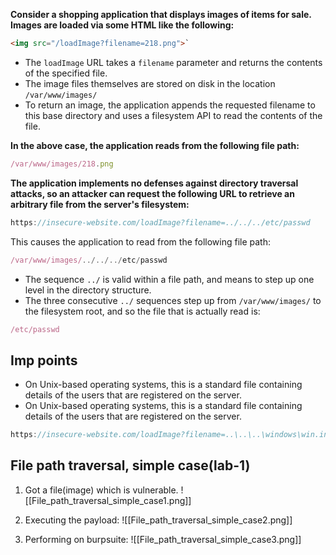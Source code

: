 **Consider a shopping application that displays images of items for sale. Images are loaded via some HTML like the following:**
```html
<img src="/loadImage?filename=218.png">`
```
- The `loadImage` URL takes a `filename` parameter and returns the contents of the specified file.
- The image files themselves are stored on disk in the location `/var/www/images/`
- To return an image, the application appends the requested filename to this base directory and uses a filesystem API to read the contents of the file.

**In the above case, the application reads from the following file path:**
```js
/var/www/images/218.png
```

**The application implements no defenses against directory traversal attacks, so an attacker can request the following URL to retrieve an arbitrary file from the server's filesystem:**
```js
https://insecure-website.com/loadImage?filename=../../../etc/passwd
```
This causes the application to read from the following file path:
```js
/var/www/images/../../../etc/passwd
```
- The sequence `../` is valid within a file path, and means to step up one level in the directory structure.
- The three consecutive `../` sequences step up from `/var/www/images/` to the filesystem root, and so the file that is actually read is:
```js
/etc/passwd
```

## Imp points
- On Unix-based operating systems, this is a standard file containing details of the users that are registered on the server.
- On Unix-based operating systems, this is a standard file containing details of the users that are registered on the server.
```js
https://insecure-website.com/loadImage?filename=..\..\..\windows\win.ini
```

## File path traversal, simple case(lab-1)
1. Got a file(image) which is vulnerable.
![[File_path_traversal_simple_case1.png]]

2. Executing the payload:
![[File_path_traversal_simple_case2.png]]

3. Performing on burpsuite:
![[File_path_traversal_simple_case3.png]]

